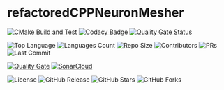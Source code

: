 # refactoredCPPNeuronMesher

<!-- ✅ CI & Quality -->
[![CMake Build and Test](https://github.com/jarosado0911/refactoredCPPNeuronMesher/actions/workflows/cmake-single-platform.yml/badge.svg)](https://github.com/jarosado0911/refactoredCPPNeuronMesher/actions/workflows/cmake-single-platform.yml)
[![Codacy Badge](https://app.codacy.com/project/badge/Grade/72da00b5a0934821b462e2e0134d4c9b)](https://app.codacy.com?utm_source=gh&utm_medium=referral&utm_content=&utm_campaign=Badge_grade)
[![Quality Gate Status](https://sonarcloud.io/api/project_badges/measure?project=jarosado0911_refactoredCPPNeuronMesher&metric=alert_status)](https://sonarcloud.io/summary/new_code?id=jarosado0911_refactoredCPPNeuronMesher)
<br/>
<!-- 📊 Repo Stats -->
![Top Language](https://img.shields.io/github/languages/top/jarosado0911/refactoredCPPNeuronMesher)
![Languages Count](https://img.shields.io/github/languages/count/jarosado0911/refactoredCPPNeuronMesher)
![Repo Size](https://img.shields.io/github/repo-size/jarosado0911/refactoredCPPNeuronMesher)
![Contributors](https://img.shields.io/github/contributors/jarosado0911/refactoredCPPNeuronMesher)
![PRs](https://img.shields.io/github/issues-pr/jarosado0911/refactoredCPPNeuronMesher)
![Last Commit](https://img.shields.io/github/last-commit/jarosado0911/refactoredCPPNeuronMesher)
<br/>
<!-- 🔎 SonarCloud -->
[![Quality Gate](https://sonarcloud.io/api/project_badges/quality_gate?project=jarosado0911_refactoredCPPNeuronMesher)](https://sonarcloud.io/summary/new_code?id=jarosado0911_refactoredCPPNeuronMesher)
[![SonarCloud](https://sonarcloud.io/images/project_badges/sonarcloud-light.svg)](https://sonarcloud.io/summary/new_code?id=jarosado0911_refactoredCPPNeuronMesher)
<!-- GitHub -->
![License](https://img.shields.io/github/./LICENSE/jarosado0911/refactoredCPPNeuronMesher)
![GitHub Release](https://img.shields.io/github/v/release/jarosado0911/refactoredCPPNeuronMesher?include_prereleases)
![GitHub Stars](https://img.shields.io/github/stars/jarosado0911/refactoredCPPNeuronMesher?style=social)
![GitHub Forks](https://img.shields.io/github/forks/jarosado0911/refactoredCPPNeuronMesher?style=social)
<br/>
